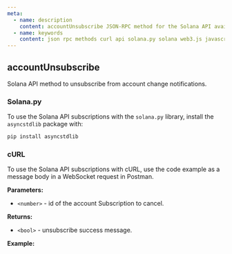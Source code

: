 ```yaml
---
meta:
  - name: description
    content: accountUnsubscribe JSON-RPC method for the Solana API available with examples in Solana web3.js, Solana.py, and cURL.
  - name: keywords
    content: json rpc methods curl api solana.py solana web3.js javascript python solana subscription 
---
```


## accountUnsubscribe

Solana API method to unsubscribe from account change notifications.

### Solana.py

To use the Solana API subscriptions with the `solana.py` library, install the `asyncstdlib` package with:

```sh
pip install asyncstdlib
```
### cURL

To use the Solana API subscriptions with cURL, use the code example as a message body in a WebSocket request in Postman.

**Parameters:**

* `<number>` - id of the account Subscription to cancel.

**Returns:**

* `<bool>` - unsubscribe success message.

**Example:**

<CodeSwitcher :languages="{js:'Solana web3.js', py:'Solana.py', cr:'cURL'}">
<template v-slot:js>

``` js
import { Connection } from "@solana/web3.js";

const web3 = new Connection("CHAINSTACK_HTTPS_URL", {
    wsEndpoint: "CHAINSTACK_WSS_URL",
  });
  
(async () => {
  web3.removeAccountChangeListener(0);
})();
```

</template>
<template v-slot:py>

``` py
import asyncio
from asyncstdlib import enumerate
from solana.rpc.websocket_api import connect
from solana.publickey import PublicKey

async def main():
    async with connect("CHAINSTACK_WSS_URL") as websocket:
        await websocket.account_subscribe(PublicKey('HSH3LftAhgNEQmpNRuE1ghnbqVHsxt8edvid1zdLxH5C'))
        first_resp = await websocket.recv()
        subscription_id = first_resp.result
        async for idx, msg in enumerate(websocket):
            if idx == 3:
                break
            print(msg)
        await websocket.account_unsubscribe(subscription_id)

asyncio.run(main())
```

</template>
<template v-slot:cr>

``` sh
'{ "jsonrpc": "2.0", "id": 1, "method": "accountUnsubscribe", "params": [0] }'
```

</template>
</CodeSwitcher>